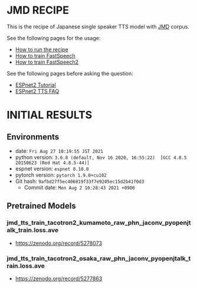 # JMD RECIPE

This is the recipe of Japanese single speaker TTS model with [JMD](https://sites.google.com/site/shinnosuketakamichi/research-topics/jmd_corpus) corpus.

See the following pages for the usage:
- [How to run the recipe](../../TEMPLATE/tts1/README.md#how-to-run)
- [How to train FastSpeech](../../TEMPLATE/tts1/README.md#fastspeech-training)
- [How to train FastSpeech2](../../TEMPLATE/tts1/README.md#fastspeech2-training)

See the following pages before asking the question:
- [ESPnet2 Tutorial](https://espnet.github.io/espnet/espnet2_tutorial.html)
- [ESPnet2 TTS FAQ](../../TEMPLATE/tts1/README.md#faq)

# INITIAL RESULTS

## Environments
- date: `Fri Aug 27 10:19:55 JST 2021`
- python version: `3.6.8 (default, Nov 16 2020, 16:55:22)  [GCC 4.8.5 20150623 (Red Hat 4.8.5-44)]`
- espnet version: `espnet 0.10.0`
- pytorch version: `pytorch 1.9.0+cu102`
- Git hash: `9afbd27f5ec406819f33f7e9205ec15d2b41f0d3`
  - Commit date: `Mon Aug 2 10:28:43 2021 +0900`

## Pretrained Models

### jmd_tts_train_tacotron2_kumamoto_raw_phn_jaconv_pyopenjtalk_train.loss.ave
- https://zenodo.org/record/5278073

### jmd_tts_train_tacotron2_osaka_raw_phn_jaconv_pyopenjtalk_train.loss.ave
- https://zenodo.org/record/5277863

